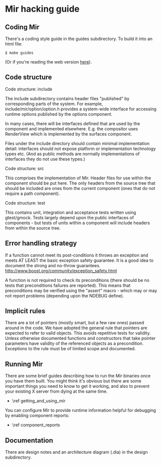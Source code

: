Mir hacking guide
=================

Coding Mir
----------

There's a coding style guide in the guides subdirectory. To build it into an
html file:

    $ make guides

(Or if you're reading the web version [here](cppguide/index.html)).


Code structure
--------------

Code structure: include

The include subdirectory contains header files "published" by corresponding parts
of the system. For example, include/mir/option/option.h provides a system-wide interface
for accessing runtime options published by the options component.

In many cases, there will be interfaces defined that are used by the component
and implemented elsewhere. E.g. the compositor uses RenderView which is implemented
by the surfaces component.

Files under the include directory should contain minimal implementation detail: interfaces
should not expose platform or implementation technology types etc. (And as public methods
are normally implementations of interfaces they do not use these types.)


Code structure: src

This comprises the implementation of Mir. Header files for use within the component
should be put here. The only headers from the source tree that should be included are
ones from the current component (ones that do not require a path component).


Code structure: test

This contains unit, integration and acceptance tests written using gtest/gmock. Tests
largely depend upon the public interfaces of components - but tests of units within
a component will include headers from within the source tree.


Error handling strategy
-----------------------

If a function cannot meet its post-conditions it throws an exception and meets
AT LEAST the basic exception safety guarantee. It is a good idea to document the
strong and no-throw guarantees. http://www.boost.org/community/exception_safety.html

A function is not required to check its preconditions (there should be no
tests that preconditions failures are reported). This means that 
preconditions may be verified using the "assert" macro - which may or may
not report problems (depending upon the NDEBUG define).


Implicit rules
--------------

There are a lot of pointers (mostly smart, but a few raw ones) passed
around in the code. We have adopted the general rule that pointers are
expected to refer to valid objects. This avoids repetitive tests for
validity. Unless otherwise documented functions and constructors that
take pointer parameters have validity of the referenced objects as a
precondition. Exceptions to the rule must be of limited scope and 
documented.


Running Mir
-----------

There are some brief guides describing how to run the Mir binaries once you have
them built. You might think it's obvious but there are some important things
you need to know to get it working, and also to prevent your existing X server
from dying at the same time.

 - \ref getting_and_using_mir

You can configure Mir to provide runtime information helpful for debugging
by enabling component reports:

 - \ref component_reports

Documentation
-------------

There are design notes and an architecture diagram (.dia) in the design
subdirectory.


